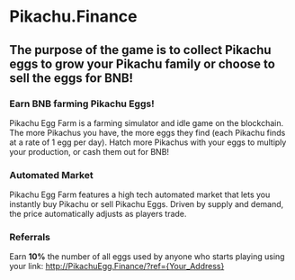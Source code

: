 # Pikachu.Finance

## The purpose of the game is to collect Pikachu eggs to grow your Pikachu family or choose to sell the eggs for BNB!

### Earn BNB farming Pikachu Eggs!
Pikachu Egg Farm is a farming simulator and idle game on the blockchain.
The more Pikachus you have, the more eggs they find (each Pikachu finds at a rate of 1 egg per day).
Hatch more Pikachus with your eggs to multiply your production, or cash them out for BNB!

### Automated Market
Pikachu Egg Farm features a high tech automated market that lets you instantly buy Pikachu or sell Pikachu Eggs. Driven by supply and demand, the price automatically adjusts as players trade.

### Referrals
Earn **10%** the number of all eggs used by anyone who starts playing using your link: http://PikachuEgg.Finance/?ref={Your_Address}
